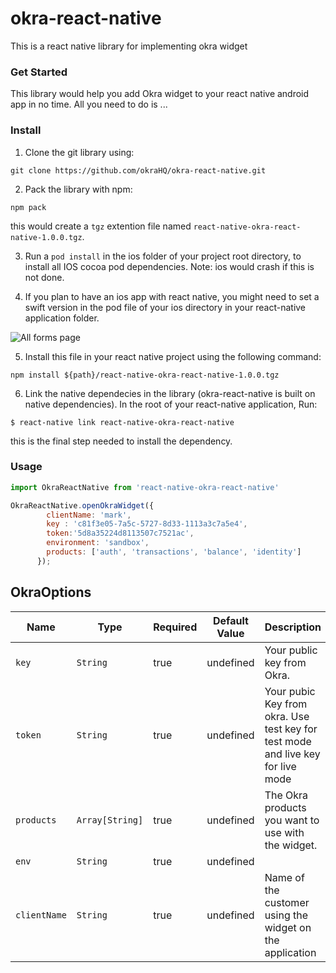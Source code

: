 # okra-react-native

This is a react native library for implementing okra widget

### Get Started
This library would help you add Okra widget to your react native android app in no time. All you need to do is ...

### Install
1. Clone the git library using:

``` git
git clone https://github.com/okraHQ/okra-react-native.git
```

2. Pack the library with npm:
``` npm
npm pack
```
this would create a `tgz` extention file named `react-native-okra-react-native-1.0.0.tgz`. 

3. Run a `pod install` in the ios folder of your project root directory, to install all IOS cocoa pod dependencies. Note: ios would crash if this is not done. 

4. If you plan to have an ios app with react native, you might need to set a swift version in the pod file of your ios directory in your react-native application folder.  

![All forms page](https://i.imgur.com/1RCECsmr.png)

5. Install this file in your react native project using the following command:
``` npm
npm install ${path}/react-native-okra-react-native-1.0.0.tgz
```
6. Link the native dependecies in the library (okra-react-native is built on native dependencies).
In the root of your react-native application, Run:

``` npm
$ react-native link react-native-okra-react-native
```
this is the final step needed to install the dependency. 


### Usage


``` javascript
import OkraReactNative from 'react-native-okra-react-native'

OkraReactNative.openOkraWidget({
        clientName: 'mark',
        key : 'c81f3e05-7a5c-5727-8d33-1113a3c7a5e4',
        token:'5d8a35224d8113507c7521ac',
        environment: 'sandbox',
        products: ['auth', 'transactions', 'balance', 'identity']
      });
```

## OkraOptions

|Name                   | Type           | Required            | Default Value       | Description         |
|-----------------------|----------------|---------------------|---------------------|---------------------|
|  `key `               | `String`       | true                |  undefined          | Your public key from Okra.
|  `token`              | `String`       | true                |  undefined          | Your pubic Key from okra. Use test key for test mode and live key for live mode
|  `products`           | `Array[String]`| true                |  undefined          | The Okra products you want to use with the widget.
|  `env`                | `String`       | true                |  undefined          | 
|  `clientName`         | `String`       | true                |  undefined          | Name of the customer using the widget on the application
